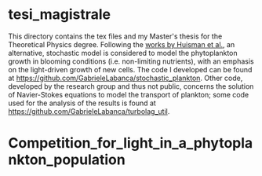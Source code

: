 # tesi_magistrale
This directory contains the tex files and my Master's thesis for the Theoretical Physics degree. Following the [works by Huisman et al.](https://www.journals.uchicago.edu/doi/abs/10.1086/338511), an alternative, stochastic model is considered to model the phytoplankton growth in blooming conditions (i.e. non-limiting nutrients), with an emphasis on the light-driven growth of new cells.
The code I developed can be found at https://github.com/GabrieleLabanca/stochastic_plankton. Other code, developed by the research group and thus not public, concerns the solution of Navier-Stokes equations to model the transport of plankton; some code used for the analysis of the results is found at https://github.com/GabrieleLabanca/turbolag_util. 
# Competition_for_light_in_a_phytoplankton_population
